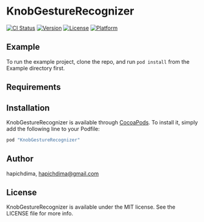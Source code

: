 # KnobGestureRecognizer

[![CI Status](http://img.shields.io/travis/hapichdima/KnobGestureRecognizer.svg?style=flat)](https://travis-ci.org/hapichdima/KnobGestureRecognizer)
[![Version](https://img.shields.io/cocoapods/v/KnobGestureRecognizer.svg?style=flat)](http://cocoapods.org/pods/KnobGestureRecognizer)
[![License](https://img.shields.io/cocoapods/l/KnobGestureRecognizer.svg?style=flat)](http://cocoapods.org/pods/KnobGestureRecognizer)
[![Platform](https://img.shields.io/cocoapods/p/KnobGestureRecognizer.svg?style=flat)](http://cocoapods.org/pods/KnobGestureRecognizer)

## Example

To run the example project, clone the repo, and run `pod install` from the Example directory first.

## Requirements

## Installation

KnobGestureRecognizer is available through [CocoaPods](http://cocoapods.org). To install
it, simply add the following line to your Podfile:

```ruby
pod "KnobGestureRecognizer"
```

## Author

hapichdima, hapichdima@gmail.com

## License

KnobGestureRecognizer is available under the MIT license. See the LICENSE file for more info.

